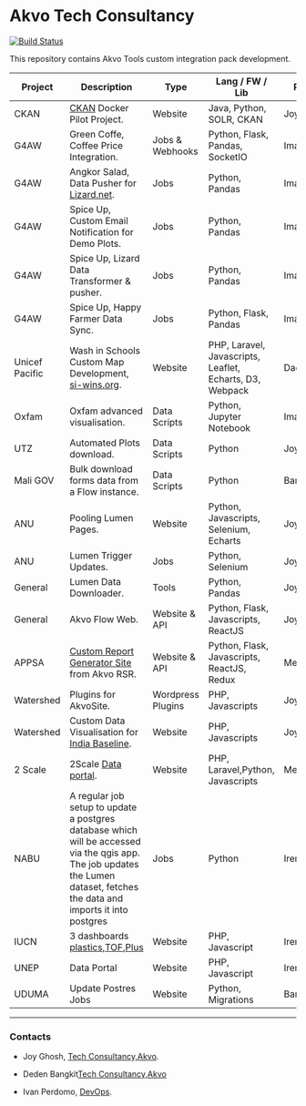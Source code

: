 # Akvo Tech Consultancy

[![Build Status](https://travis-ci.org/akvo/akvo-tech-consultancy.svg?branch=master)](https://travis-ci.org/akvo/akvo-tech-consultancy.svg?branch=master)

This repository contains Akvo Tools custom integration pack development.

| Project | Description | Type | Lang / FW / Lib |PM|
| ------ | ------ | ------ | ------ | ------ |
| CKAN | [CKAN](https://ckan.tc.akvotest.org) Docker Pilot Project. | Website | Java, Python, SOLR, CKAN | Joy |
| G4AW | Green Coffe, Coffee Price Integration. | Jobs & Webhooks | Python, Flask, Pandas, SocketIO |Ima|
| G4AW | Angkor Salad, Data Pusher for [Lizard.net][liZ]. | Jobs | Python, Pandas |Ima|
| G4AW | Spice Up, Custom Email Notification for Demo Plots. | Jobs | Python, Pandas |Ima|
| G4AW | Spice Up, Lizard Data Transformer & pusher. | Jobs | Python, Pandas |Ima|
| G4AW | Spice Up, Happy Farmer Data Sync. | Jobs | Python, Flask, Pandas |Ima|
| Unicef Pacific | Wash in Schools Custom Map Development, [si-wins.org](https://si-wins.org). | Website | PHP, Laravel, Javascripts, Leaflet, Echarts, D3, Webpack |Dagmar|
| Oxfam | Oxfam advanced visualisation. | Data Scripts | Python, Jupyter Notebook |Ima|
| UTZ | Automated Plots download. | Data Scripts | Python |Joy|
| Mali GOV | Bulk download forms data from a Flow instance. | Data Scripts | Python |Banzou|
| ANU | Pooling Lumen Pages. | Website | Python, Javascripts, Selenium, Echarts |Joy|
| ANU | Lumen Trigger Updates. | Jobs | Python, Selenium |Joy|
| General | Lumen Data Downloader. | Tools | Python, Pandas |Joy|
| General | Akvo Flow Web. | Website & API | Python, Flask, Javascripts, ReactJS |Joy|
| APPSA | [Custom Report Generator Site](https://tech-consultancy.akvotest.org/appsa-api/) from Akvo RSR.| Website & API | Python, Flask, Javascripts, ReactJS, Redux |Mercy|
| Watershed | Plugins for AkvoSite. | Wordpress Plugins | PHP, Javascripts |Joy|
| Watershed | Custom Data Visualisation for [India Baseline](https://tc.akvo.org/watershedchart/indiabaseline/). | Website | PHP, Javascripts |Joy|
| 2 Scale | 2Scale [Data portal](http://2scale.tc.akvo.org/). | Website | PHP, Laravel,Python, Javascripts| Mercy |
| NABU | A regular job setup to update a postgres database which will be accessed via the qgis app. The job updates the Lumen dataset, fetches the data and imports it into postgres | Jobs | Python |Irene|
| IUCN | 3 dashboards [plastics](https://iucn.tc.akvo.org/plastics),[TOF](https://iucn.tc.akvo.org/tof),[Plus](https://iucn.tc.akvo.org/plus) |Website | PHP, Javascript |Irene|
| UNEP | Data Portal |Website | PHP, Javascript |Irene|
| UDUMA | Update Postres Jobs |Website | Python, Migrations |Banzou|

-------

### Contacts

- Joy Ghosh, [Tech Consultancy,Akvo][euHub].
- Deden Bangkit[Tech Consultancy,Akvo][euHub]
- Ivan Perdomo, [DevOps][euHub].


   [spHub]: <https://akvo.org/south-east-asia-pacific/>
   [euHub]: <https://akvo.org/>
   [liZ]:<https://www.lizard.net/>


